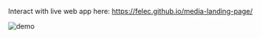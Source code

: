 Interact with live web app here: https://felec.github.io/media-landing-page/

![demo](./LZXD8625.GIF)
